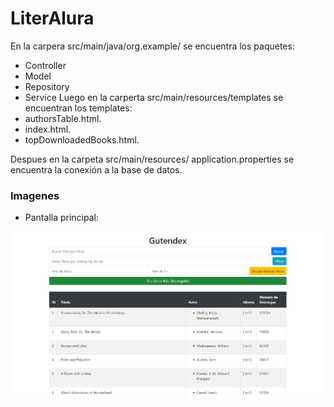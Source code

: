# LiterAlura
En la carpera src/main/java/org.example/ se encuentra los paquetes:
- Controller
- Model
- Repository
- Service
Luego en la carperta src/main/resources/templates se encuentran los templates:
- authorsTable.html.
- index.html.
- topDownloadedBooks.html.

Despues en la carpeta src/main/resources/ application.properties se encuentra la conexión a la base de datos.
### Imagenes
- Pantalla principal:
<div align="center"> 
  
![Alter](src/main/java/org/example/img/img.png)

</div>




